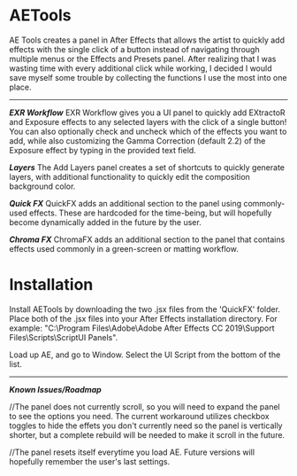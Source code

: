 # AETools
AE Tools creates a panel in After Effects that allows the artist to quickly add effects with the single click of a button instead of navigating through multiple menus or the Effects and Presets panel. After realizing that I was wasting time with every additional click while working, I decided I would save myself some trouble by collecting the functions I use the most into one place.

---

***EXR Workflow***
EXR Workflow gives you a UI panel to quickly add EXtractoR and Exposure effects to any selected layers with the click of a single button! You can also optionally check and uncheck which of the effects you want to add, while also customizing the Gamma Correction (default 2.2) of the Exposure effect by typing in the provided text field.

***Layers***
The Add Layers panel creates a set of shortcuts to quickly generate layers, with additional functionality to quickly edit the composition background color.

***Quick FX***
QuickFX adds an additional section to the panel using commonly-used effects. These are hardcoded for the time-being, but will hopefully become dynamically added in the future by the user.

***Chroma FX***
ChromaFX adds an additional section to the panel that contains effects used commonly in a green-screen or matting workflow.

# Installation
Install AETools by downloading the two .jsx files from the 'QuickFX' folder. Place both of the .jsx files into your After Effects installation directory.
For example: "C:\Program Files\Adobe\Adobe After Effects CC 2019\Support Files\Scripts\ScriptUI Panels".

Load up AE, and go to Window. Select the UI Script from the bottom of the list.

-----

***Known Issues/Roadmap***

//The panel does not currently scroll, so you will need to expand the panel to see the options you need. The current workaround utilizes checkbox toggles to hide the effets you don't currently need so the panel is vertically shorter, but a complete rebuild will be needed to make it scroll in the future.

//The panel resets itself everytime you load AE. Future versions will hopefully remember the user's last settings.
